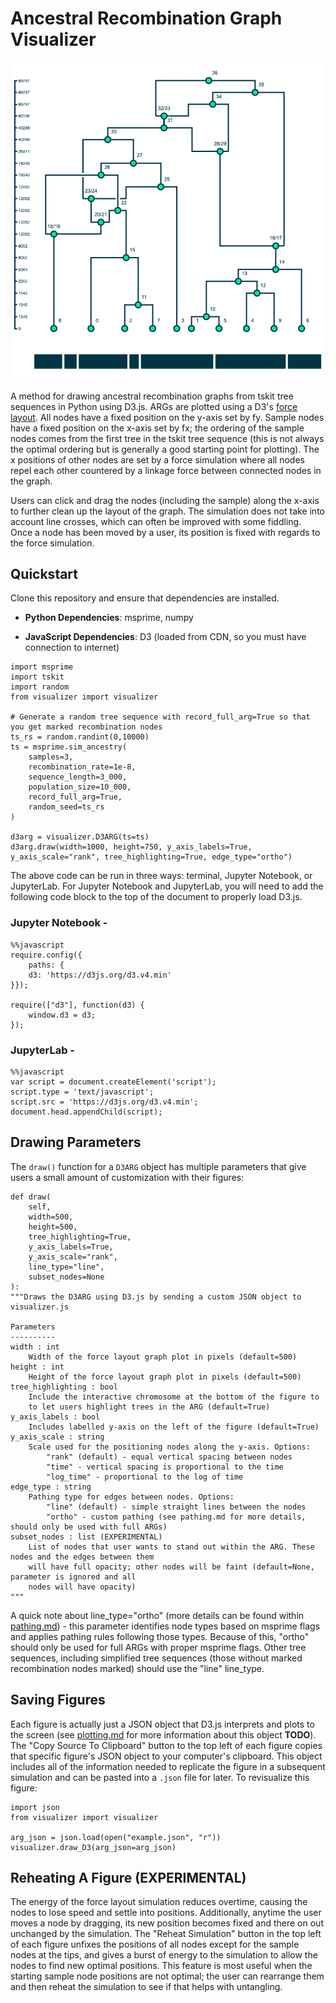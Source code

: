 # Ancestral Recombination Graph Visualizer

<p align="center">
  <img alt="ARG Visualizer Example" src="./images/stylized_arg_visualizer.png" width="500">
</p>

A method for drawing ancestral recombination graphs from tskit tree sequences in Python using D3.js. ARGs are plotted using a D3's [force layout](https://github.com/d3/d3-force). All nodes have a fixed position on the y-axis set by fy. Sample nodes have a fixed position on the x-axis set by fx; the ordering of the sample nodes comes from the first tree in the tskit tree sequence (this is not always the optimal ordering but is generally a good starting point for plotting). The x positions of other nodes are set by a force simulation where all nodes repel each other countered by a linkage force between connected nodes in the graph.

Users can click and drag the nodes (including the sample) along the x-axis to further clean up the layout of the graph. The simulation does not take into account line crosses, which can often be improved with some fiddling. Once a node has been moved by a user, its position is fixed with regards to the force simulation.

## Quickstart

Clone this repository and ensure that dependencies are installed.

  * **Python Dependencies**: msprime, numpy

  * **JavaScript Dependencies**: D3 (loaded from CDN, so you must have connection to internet)

```
import msprime
import tskit
import random
from visualizer import visualizer

# Generate a random tree sequence with record_full_arg=True so that you get marked recombination nodes
ts_rs = random.randint(0,10000)   
ts = msprime.sim_ancestry(
    samples=3,
    recombination_rate=1e-8,
    sequence_length=3_000,
    population_size=10_000,
    record_full_arg=True,
    random_seed=ts_rs
)

d3arg = visualizer.D3ARG(ts=ts)
d3arg.draw(width=1000, height=750, y_axis_labels=True, y_axis_scale="rank", tree_highlighting=True, edge_type="ortho")
```

The above code can be run in three ways: terminal, Jupyter Notebook, or JupyterLab. For Jupyter Notebook and JupyterLab, you will need to add the following code block to the top of the document to properly load D3.js.

### Jupyter Notebook -

```
%%javascript
require.config({ 
    paths: { 
    d3: 'https://d3js.org/d3.v4.min'
}});

require(["d3"], function(d3) {
    window.d3 = d3;
});
```

### JupyterLab - 

```
%%javascript
var script = document.createElement('script');
script.type = 'text/javascript';
script.src = 'https://d3js.org/d3.v4.min';
document.head.appendChild(script);
```

## Drawing Parameters

The `draw()` function for a `D3ARG` object has multiple parameters that give users a small amount of customization with their figures:

```
def draw(
    self,
    width=500,
    height=500,
    tree_highlighting=True,
    y_axis_labels=True,
    y_axis_scale="rank",
    line_type="line",
    subset_nodes=None
):
"""Draws the D3ARG using D3.js by sending a custom JSON object to visualizer.js 

Parameters
----------
width : int
    Width of the force layout graph plot in pixels (default=500)
height : int
    Height of the force layout graph plot in pixels (default=500)
tree_highlighting : bool
    Include the interactive chromosome at the bottom of the figure to
    to let users highlight trees in the ARG (default=True)
y_axis_labels : bool
    Includes labelled y-axis on the left of the figure (default=True)
y_axis_scale : string
    Scale used for the positioning nodes along the y-axis. Options:
        "rank" (default) - equal vertical spacing between nodes
        "time" - vertical spacing is proportional to the time
        "log_time" - proportional to the log of time
edge_type : string
    Pathing type for edges between nodes. Options:
        "line" (default) - simple straight lines between the nodes
        "ortho" - custom pathing (see pathing.md for more details, should only be used with full ARGs)
subset_nodes : list (EXPERIMENTAL)
    List of nodes that user wants to stand out within the ARG. These nodes and the edges between them
    will have full opacity; other nodes will be faint (default=None, parameter is ignored and all
    nodes will have opacity)
"""
```

A quick note about line_type="ortho" (more details can be found within [pathing.md](pathing.md)) - this parameter identifies node types based on msprime flags and applies pathing rules following those types. Because of this, "ortho" should only be used for full ARGs with proper msprime flags. Other tree sequences, including simplified tree sequences (those without marked recombination nodes marked) should use the "line" line_type.

## Saving Figures

Each figure is actually just a JSON object that D3.js interprets and plots to the screen (see [plotting.md](plotting.md) for more information about this object **TODO**). The "Copy Source To Clipboard" button to the top left of each figure copies that specific figure's JSON object to your computer's clipboard. This object includes all of the information needed to replicate the figure in a subsequent simulation and can be pasted into a `.json` file for later. To revisualize this figure:

```
import json
from visualizer import visualizer

arg_json = json.load(open("example.json", "r"))
visualizer.draw_D3(arg_json=arg_json)
```

## Reheating A Figure (EXPERIMENTAL)

The energy of the force layout simulation reduces overtime, causing the nodes to lose speed and settle into positions. Additionally, anytime the user moves a node by dragging, its new position becomes fixed and there on out unchanged by the simulation. The "Reheat Simulation" button in the top left of each figure unfixes the positions of all nodes except for the sample nodes at the tips, and gives a burst of energy to the simulation to allow the nodes to find new optimal positions. This feature is most useful when the starting sample node positions are not optimal; the user can rearrange them and then reheat the simulation to see if that helps with untangling.